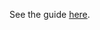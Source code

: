See the guide [here](https://hazelcast-guides.github.io/guides-site/hazelcast-embedded-micronaut/index.html).
